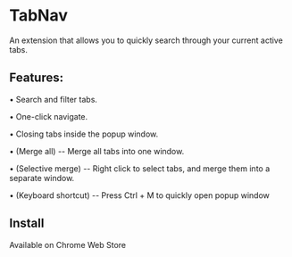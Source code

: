 # TabNav
An extension that allows you to quickly search through your current active tabs.

## Features:
• Search and filter tabs.

• One-click navigate.

• Closing tabs inside the popup window.

• (Merge all) -- Merge all tabs into one window.

• (Selective merge) -- Right click to select tabs, and merge them into a separate window.

• (Keyboard shortcut) -- Press Ctrl + M to quickly open popup window


## Install
Available on Chrome Web Store
